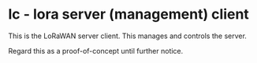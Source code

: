 # lc - lora server (management) client

This is the LoRaWAN server client. This manages and controls the server.

Regard this as a proof-of-concept until further notice. 
